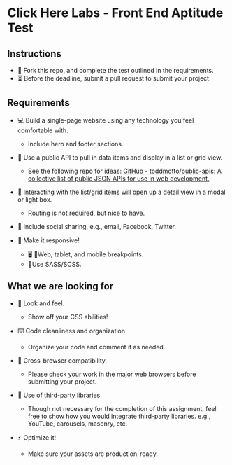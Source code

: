 # Click Here Labs - Front End Aptitude Test
## Instructions
* 🍴 Fork this repo, and complete the test outlined in the requirements.
* ⏳ Before the deadline, submit a pull request to submit your project.

## Requirements
* 💻 Build a single-page website using any technology you feel comfortable with.  
  * Include hero and footer sections.  

* 🤖 Use a public API to pull in data items and display in a list or grid view.   
  * See the following repo for ideas: [GitHub - toddmotto/public-apis: A collective list of public JSON APIs for use in web development.](https://github.com/toddmotto/public-apis)
* 🎯 Interacting with the list/grid items will open up a detail view in a modal or light box.
  * Routing is not required, but nice to have.  

* 👻 Include social sharing, e.g., email, Facebook, Twitter.
* 📐 Make it responsive!
  * 🖥 📱Web, tablet, and mobile breakpoints.
  * 💅Use SASS/SCSS.

## What we are looking for
* 🍭 Look and feel.  
  * Show off your CSS abilities!  

* ⌨️ Code cleanliness and organization  
  * Organize your code and comment it as needed.    

* 🔮 Cross-browser compatibility.  
   * Please check your work in the major web browsers before submitting your project.

* 🔌 Use of third-party libraries 
  * Though not necessary for the completion of this assignment, feel free to show how you would integrate third-party libraries. e.g., YouTube, carousels, masonry, etc. 

* ⚡️ Optimize it!  
  * Make sure your assets are production-ready.
